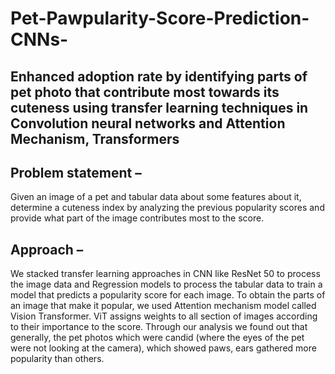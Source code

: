 # Pet-Pawpularity-Score-Prediction-CNNs-


## Enhanced adoption rate by identifying parts of pet photo that contribute most towards its cuteness using transfer learning techniques in Convolution neural networks and Attention Mechanism, Transformers

## Problem statement – 
  Given an image of a pet and tabular data about some features about it, determine a cuteness index by analyzing the previous popularity scores and provide what part of the image contributes most to the score.
## Approach – 
  We stacked transfer learning approaches in CNN like ResNet 50 to process the image data and Regression models to process the tabular data to train a model that predicts a popularity score for each image.
  To obtain the parts of an image that make it popular, we used Attention mechanism model called Vision Transformer. ViT assigns weights to all section of images according to their importance to the score. Through our analysis we found out that generally, the pet photos which were candid (where the eyes of the pet were not looking at the camera), which showed paws, ears gathered more popularity than others.
